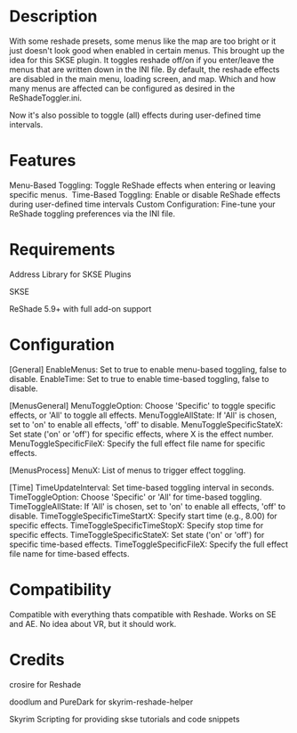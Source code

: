 
# Description
With some reshade presets, some menus like the map are too bright or it just doesn't look good when enabled in certain menus. This brought up the idea for this SKSE plugin. It toggles reshade off/on if you enter/leave the menus that are written down in the INI file. By default, the reshade effects are disabled in the main menu, loading screen, and map. Which and how many menus are affected can be configured as desired in the ReShadeToggler.ini.

Now it's also possible to toggle (all) effects during user-defined time intervals.

# Features
Menu-Based Toggling: Toggle ReShade effects when entering or leaving specific menus.       ﻿﻿﻿
﻿﻿Time-Based Toggling: Enable or disable ReShade effects during user-defined time intervals
Custom Configuration: Fine-tune your ReShade toggling preferences via the INI file.


# Requirements
Address Library for SKSE Plugins

SKSE﻿

ReShade 5.9+ with full add-on support﻿﻿

# Configuration

[General]
EnableMenus: Set to true to enable menu-based toggling, false to disable.
EnableTime: Set to true to enable time-based toggling, false to disable.

[MenusGeneral]
MenuToggleOption: Choose 'Specific' to toggle specific effects, or 'All' to toggle all effects.
MenuToggleAllState: If 'All' is chosen, set to 'on' to enable all effects, 'off' to disable.
MenuToggleSpecificStateX: Set state ('on' or 'off') for specific effects, where X is the effect number.
MenuToggleSpecificFileX: Specify the full effect file name for specific effects.

[MenusProcess]
MenuX: List of menus to trigger effect toggling.

[Time]
TimeUpdateInterval: Set time-based toggling interval in seconds.
TimeToggleOption: Choose 'Specific' or 'All' for time-based toggling.
TimeToggleAllState: If 'All' is chosen, set to 'on' to enable all effects, 'off' to disable.
TimeToggleSpecificTimeStartX: Specify start time (e.g., 8.00) for specific effects.
TimeToggleSpecificTimeStopX: Specify stop time for specific effects.
TimeToggleSpecificStateX: Set state ('on' or 'off') for specific time-based effects.
TimeToggleSpecificFileX: Specify the full effect file name for time-based effects.

# Compatibility
Compatible with everything thats compatible with Reshade.
Works on SE and AE. No idea about VR, but it should work.

# Credits
crosire﻿ for Reshade

doodlum﻿ and PureDark﻿ for skyrim-reshade-helper

Skyrim Scripting for providing skse tutorials and code snippets
